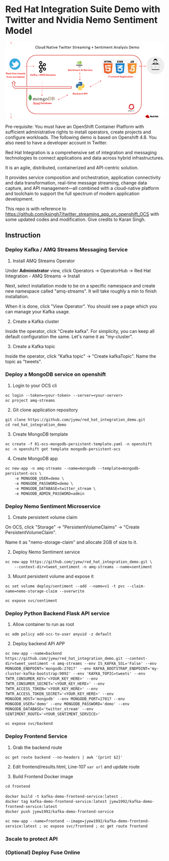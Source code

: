 # Red Hat Integration Suite Demo with Twitter and Nvidia Nemo Sentiment Model

![](img/Architecture.png)

Pre-requisite: You must have an OpenShift Container Platform with sufficient administrative rights to install operators, create projects and configure workloads. The following demo is based on Openshift 4.8. You also need to have a developer account in Twitter.

Red Hat Integration is a comprehensive set of integration and messaging technologies to connect applications and data across hybrid infrastructures. 

It is an agile, distributed, containerized and API-centric solution. 

It provides service composition and orchestration, application connectivity and data transformation, real-time message streaming, change data capture, and API management—all combined with a cloud-native platform and toolchain to support the full spectrum of modern application development.

This repo is with reference to https://github.com/ksingh7/twitter_streaming_app_on_openshift_OCS with some updated codes and modification. Give credits to Karan Singh.

## Instruction

### Deploy Kafka / AMQ Streams Messaging Service 

1. Install AMQ Streams Operator

Under **Administrator** view, click Operators -> OperatorHub -> Red Hat Integration - AMQ Streams -> Install

Next, select installation mode to be on a specific namespace and create new namespace called "amq-streams". It will take roughly a min to finish installation.

When it is done, click "View Operator". You should see a page which you can manage your Kafka usage.

2. Create a Kafka cluster

Inside the operator, click "Create kafka". For simplicity, you can keep all default configuration the same. Let's name it as "my-cluster". 

3. Create a Kafka topic

Inside the operator, click "Kafka topic" -> "Create kafkaTopic". Name the topic as "tweets".

### Deploy a MongoDB service on openshift

1. Login to your OCS cli

```
oc login --token=<your-token> --server=<your-server>
oc project amq-streams
```

2. Git clone application repository

```
git clone https://github.com/jyew/red_hat_integration_demo.git
cd red_hat_integration_demo
```

3. Create MongoDB template
```
oc create -f 01-ocs-mongodb-persistent-template.yaml -n openshift
oc -n openshift get template mongodb-persistent-ocs
```

4. Create MongoDB app

```
oc new-app -n amq-streams --name=mongodb --template=mongodb-persistent-ocs \
    -e MONGODB_USER=demo \
    -e MONGODB_PASSWORD=demo \
    -e MONGODB_DATABASE=twitter_stream \
    -e MONGODB_ADMIN_PASSWORD=admin
```

### Deploy Nemo Sentiment Microservice

1. Create persistent volume claim

On OCS, click "Storage" -> "PersistentVolumeClaims" -> "Create PersistentVolumeClaim". 

Name it as "nemo-storage-claim" and allocate 2GB of size to it.

2. Deploy Nemo Sentiment service
```
oc new-app https://github.com/jyew/red_hat_integration_demo.git \
    --context-dir=tweet_sentiment -n amq-streams --name=sentiment
```

3. Mount persistent volume and expose it
```
oc set volume deploy/sentiment --add --name=v1 -t pvc --claim-name=nemo-storage-claim --overwrite
```
```
oc expose svc/sentiment
```

### Deploy Python Backend Flask API service

1. Allow container to run as root

```
oc adm policy add-scc-to-user anyuid -z default
```

2. Deploy backend API APP

<!-- ```
oc new-app --name=backend --image=jyew1992/kafka-demo-backend-service:latest --env IS_KAFKA_SSL='False' --env MONGODB_ENDPOINT='mongodb:27017' --env KAFKA_BOOTSTRAP_ENDPOINT='my-cluster-kafka-bootstrap:9092' --env 'KAFKA_TOPIC=tweets' --env TWTR_CONSUMER_KEY='<YOUR_KEY_HERE>' --env TWTR_CONSUMER_SECRET='<YOUR_KEY_HERE>' --env TWTR_ACCESS_TOKEN='<YOUR_KEY_HERE>' --env TWTR_ACCESS_TOKEN_SECRET='<YOUR_KEY_HERE>' --env MONGODB_HOST='mongodb' --env MONGODB_PORT=27017 --env MONGODB_USER='demo' --env MONGODB_PASSWORD='demo' --env MONGODB_DATABASE='twitter_stream' --env SENTIMENT_ROUTE='<YOUR_SENTIMENT_SERVICE>' 
```
```
oc apply -f 02-backend.yaml ; oc expose svc/backend
``` -->
```
oc new-app --name=backend https://github.com/jyew/red_hat_integration_demo.git --context-dir=tweet_sentiment -n amq-streams --env IS_KAFKA_SSL='False' --env MONGODB_ENDPOINT='mongodb:27017' --env KAFKA_BOOTSTRAP_ENDPOINT='my-cluster-kafka-bootstrap:9092' --env 'KAFKA_TOPIC=tweets' --env TWTR_CONSUMER_KEY='<YOUR_KEY_HERE>' --env TWTR_CONSUMER_SECRET='<YOUR_KEY_HERE>' --env TWTR_ACCESS_TOKEN='<YOUR_KEY_HERE>' --env TWTR_ACCESS_TOKEN_SECRET='<YOUR_KEY_HERE>' --env MONGODB_HOST='mongodb' --env MONGODB_PORT=27017 --env MONGODB_USER='demo' --env MONGODB_PASSWORD='demo' --env MONGODB_DATABASE='twitter_stream' --env SENTIMENT_ROUTE='<YOUR_SENTIMENT_SERVICE>' 
```
```
oc expose svc/backend
```
### Deploy Frontend Service

1. Grab the backend route

```
oc get route backend --no-headers | awk '{print $2}'
```

2. Edit frontend/results.html, Line-107 ``var url`` and update route

3. Build Frontend Docker image

```
cd frontend

docker build -t kafka-demo-frontend-service:latest .
docker tag kafka-demo-frontend-service:latest jyew1992/kafka-demo-frontend-service:latest
docker push jyew1992/kafka-demo-frontend-service
```
```
oc new-app --name=frontend --image=jyew1992/kafka-demo-frontend-service:latest ; oc expose svc/frontend ; oc get route frontend
```

### 3scale to protect API


### (Optional) Deploy Fuse Online




